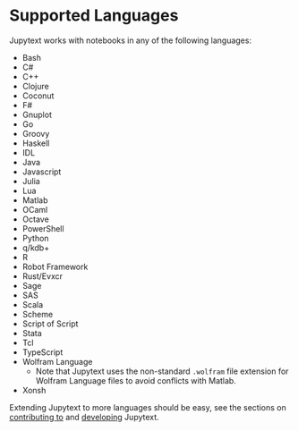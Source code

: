 # Supported Languages

Jupytext works with notebooks in any of the following languages:

- Bash
- C#
- C++
- Clojure
- Coconut
- F#
- Gnuplot
- Go
- Groovy
- Haskell
- IDL
- Java
- Javascript
- Julia
- Lua
- Matlab
- OCaml
- Octave
- PowerShell
- Python
- q/kdb+
- R
- Robot Framework
- Rust/Evxcr
- Sage
- SAS
- Scala
- Scheme
- Script of Script
- Stata
- Tcl
- TypeScript
- Wolfram Language
  - Note that Jupytext uses the non-standard `.wolfram` file extension for Wolfram Language files to avoid conflicts with Matlab.
- Xonsh

Extending Jupytext to more languages should be easy, see the sections on [contributing to](contributing.md) and [developing](developing.md) Jupytext.
